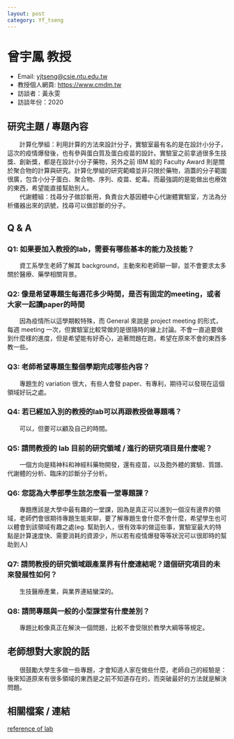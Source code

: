```yaml
---
layout: post
category: Yf_tseng
---
```


# 曾宇鳳 教授
- Email: yjtseng@csie.ntu.edu.tw
- 教授個人網頁: <https://www.cmdm.tw>
- 訪談者：黃永雯
- 訪談年份：2020

## 研究主題 / 專題內容
&emsp;&emsp;計算化學組：利用計算的方法來設計分子，實驗室最有名的是在設計小分子，這次的疫情爆發後，也有參與蛋白質及蛋白疫苗的設計。實驗室之前拿過很多生技獎、創新獎，都是在設計小分子藥物，另外之前 IBM 給的 Faculty Award 則是關於聚合物的計算與研究。計算化學組的研究範疇並非只限於藥物，涵蓋的分子範圍很廣，包含小分子蛋白、聚合物、序列、疫苗、蛇毒。而最強調的是能做出也療效的東西，希望能直接幫助別人。
<br>
&emsp;&emsp;代謝體組：找尋分子做診斷用，負責台大基因體中心代謝體實驗室，方法為分析儀器出來的訊號，找尋可以做診斷的分子。

## Q & A
### Q1: 如果要加入教授的lab，需要有哪些基本的能力及技能？
&emsp;&emsp;資工系學生老師了解其 background，主動來和老師聊一聊，並不會要求太多關於醫療、藥學相關背景。
### Q2: 像是希望專題生每週花多少時間，是否有固定的meeting，或者大家一起讀paper的時間
&emsp;&emsp;因為疫情所以這學期較特殊，而 General 來說是 project meeting 的形式，每週 meeting 一次，但實驗室比較常做的是很隨時的線上討論。不會一直追要做到什麼樣的進度，但是希望能有好奇心，追著問題在跑，希望在原來不會的東西多教一些。
### Q3: 老師希望專題生整個學期完成哪些內容？
&emsp;&emsp;專題生的 variation 很大，有些人會發 paper、有專利，期待可以發現在這個領域好玩之處。
### Q4: 若已經加入別的教授的lab可以再跟教授做專題嗎？
&emsp;&emsp;可以，但要可以顧及自己的時間。
### Q5: 請問教授的 lab 目前的研究領域 / 進行的研究項目是什麼呢？
&emsp;&emsp;一個方向是精神科和神經科藥物開發，還有疫苗，以及胞外體的實驗、質譜、代謝體的分析、臨床的診斷分子分析。
### Q6: 您認為大學部學生該怎麼看一堂專題課？
&emsp;&emsp;專題應該是大學中最有趣的一堂課，因為是真正可以進到一個沒有邊界的領域，老師們會很期待專題生能來聊，要了解專題生會什麼不會什麼，希望學生也可以體會到該領域有趣之處(eg. 幫助到人，很有效率的做這些事，實驗室最大的特點是計算速度快、需要消耗的資源少，所以若有疫情爆發等等狀況可以很即時的幫助到人)
### Q7: 請問教授的研究領域跟產業界有什麼連結呢？這個研究項目的未來發展性如何？
&emsp;&emsp;生技醫療產業，與業界連結蠻深的。
### Q8: 請問專題與一般的小型課堂有什麼差別？
&emsp;&emsp;專題比較像真正在解決一個問題，比較不會受限於教學大綱等等規定。
## 老師想對大家說的話
&emsp;&emsp;很鼓勵大學生多做一些專題，才會知道人家在做些什麼，老師自己的經驗是：後來知道原來有很多領域的東西是之前不知道存在的，而突破最好的方法就是解決問題。
## 相關檔案 / 連結
[reference of lab](https://investigator.tw/8332/?fbclid=IwAR1flHzPuPABI1BwdQLj4WxNKbXjxokeTcO6KRAbHCVqI46a4jt_EwvhkRo)